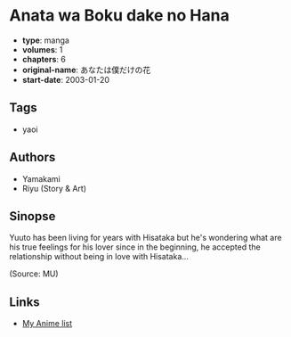 # Anata wa Boku dake no Hana

-   **type**: manga
-   **volumes**: 1
-   **chapters**: 6
-   **original-name**: あなたは僕だけの花
-   **start-date**: 2003-01-20

## Tags

-   yaoi

## Authors

-   Yamakami
-   Riyu (Story & Art)

## Sinopse

Yuuto has been living for years with Hisataka but he's wondering what are his true feelings for his lover since in the beginning, he accepted the relationship without being in love with Hisataka...

(Source: MU)

## Links

-   [My Anime list](https://myanimelist.net/manga/2007/Anata_wa_Boku_dake_no_Hana)
